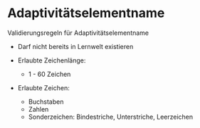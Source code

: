 # Adaptivitätselementname

Validierungsregeln für Adaptivitätselementname

- Darf nicht bereits in Lernwelt existieren

- Erlaubte Zeichenlänge:
    - 1 - 60 Zeichen

- Erlaubte Zeichen:
    - Buchstaben
    - Zahlen
    - Sonderzeichen: Bindestriche, Unterstriche, Leerzeichen